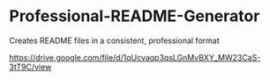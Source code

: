 # Professional-README-Generator
Creates README files in a consistent, professional format

https://drive.google.com/file/d/1qUcvaqp3qsLGnMvBXY_MW23CaS-3tT9C/view
